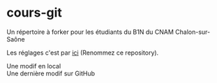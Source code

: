 # cours-git
Un répertoire à forker pour les étudiants du B1N du CNAM Chalon-sur-Saône

Les réglages c'est par <a href="https://github.com/pixelman71100/cours-git/settings">ici</a> (Renommez ce repository).

Une modif en local<br />
Une dernière modif sur GitHub
